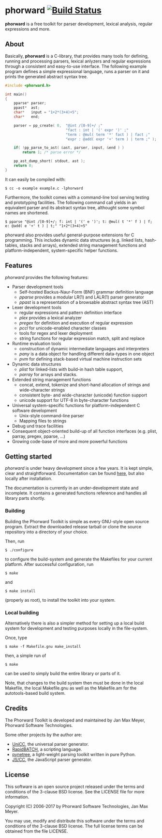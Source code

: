 # phorward [![Build Status](https://travis-ci.org/phorward/phorward.svg?branch=master)](https://travis-ci.org/phorward/phorward)

**phorward** is a free toolkit for parser development, lexical analysis, regular expressions and more.

## About

Basically, **phorward** is a C-library, that provides many tools for defining, running and processing parsers, lexical anlyzers and regular expressions through a consistent and easy-to-use interface. The following example program defines a simple expressional language, runs a parser on it and prints the generated abstract syntax tree.

```c
#include <phorward.h>

int main()
{
    pparse* parser;
    ppast*  ast;
    char*   input = "1+2*(3+4)+5";
    char*   end;

    parser = pp_create( 0,  "@int /[0-9]+/ ;"
                            "fact : int | '(' expr ')' ;"
                            "term : @mul( term '*' fact ) | fact ;"
                            "expr : @add( expr '+' term ) | term ;" );

    if( !pp_parse_to_ast( &ast, parser, input, &end ) )
        return 1; /* parse error */

    pp_ast_dump_short( stdout, ast );
    return 0;
}
```

It can easily be compiled with:

    $ cc -o example example.c -lphorward

Furthermore, the toolkit comes with a command-line tool serving testing and prototyping facilities. The following command call yields in an equivalent parser and its abstract syntax tree, althought some symbol names are shortened.

    $ pparse "@int /[0-9]+/; f: int | '(' e ')'; t: @mul( t '*' f ) | f; e: @add( e '+' t ) | t;" "1+2*(3+4)+5"

phorward also provides useful general-purpose extensions for C programming. This includes dynamic data structures (e.g. linked lists, hash-tables, stacks and arrays), extended string management functions and platform-independent, system-specific helper functions.

## Features

*phorward* provides the following features:

- Parser development tools
  - Self-hosted Backus-Naur-Form (BNF) grammar definition language
  - *pparse* provides a modular LR(1) and LALR(1) parser generator
  - *ppast* is a representation of a browsable abstract syntax tree (AST)
- Lexer development tools
  - regular expressions and pattern definition interface
  - *plex* provides a lexical analyzer
  - *pregex* for definition and execution of regular expression
  - *pccl* for unicode-enabled character classes
  - tools for regex and lexer deployment
  - string functions for regular expression match, split and replace
- Runtime evaluation tools
  - construction of dynamic intermediate languages and interpreters
  - *pany* is a data object for handling different data-types in one object
  - *pvm* for defining stack-based virtual machine instruction sets
- Dynamic data structures
  - *plist* for linked-lists with build-in hash table support,
  - *parray* for arrays and stacks.
- Extended string management functions
  - concat, extend, tokenize and short-hand allocation of strings and wide-character strings
  - consistent byte- and wide-character (unicode) function support
  - unicode support for UTF-8 in byte-character functions
- Universal system-specific functions for platform-independent C software development
  - Unix-style command-line parser
  - Mapping files to strings
- Debug und trace facilities
- Consequent object-oriented build-up of all function interfaces (e.g. plist, parray, pregex, pparse, ...)
- Growing code-base of more and more powerful functions

## Getting started

*phorward* is under heavy development since a few years. It is kept simple, clear and straightforward.
Documentation can be found [here](https://www.phorward-software.com/products/phorward/doc/phorward.html), but also locally after installation.

The documentation is currently in an under-development state and incomplete. It contains a generated functions reference and handles all library parts shortly.

### Building

Building the Phorward Toolkit is simple as every GNU-style open source program. Extract the downloaded release tarball or clone the source repository into a directory of your choice.

Then, run

    $ ./configure

to configure the build-system and generate the Makefiles for your current platform. After successful configuration, run

    $ make

and

    $ make install

(properly as root), to install the toolkit into your system.

### Local building

Alternatively there is also a simpler method for setting up a local build system for development and testing purposes locally in the file-system.

Once, type

    $ make -f Makefile.gnu make_install

then, a simple run of

    $ make

can be used to simply build the entire library or parts of it.

Note, that changes to the build system then must be done in the local Makefile, the local Makefile.gnu as well as the Makefile.am for the autotools-based build system.

## Credits

The Phorward Toolkit is developed and maintained by Jan Max Meyer, Phorward Software Technologies.

Some other projects by the author are:

- [UniCC](https://github.com/phorward/phorward), the universal parser generator.
- [RapidBATCH](https://github.com/phorward/rapidbatch), a scripting language.
- [pynetree](https://github.com/phorward/pynetree), a light-weight parsing toolkit written in pure Python.
- [JS/CC](https://jscc.brobston.com), the JavaScript parser generator.

## License

This software is an open source project released under the terms and conditions of the 3-clause BSD license. See the LICENSE file for more information.

Copyright (C) 2006-2017 by Phorward Software Technologies, Jan Max Meyer.

You may use, modify and distribute this software under the terms and conditions of the 3-clause BSD license. The full license terms can be obtained from the file LICENSE.

